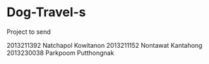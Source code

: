 # Dog-Travel-s
Project to send

2013211392 Natchapol Kowitanon
2013211152 Nontawat Kantahong
2013230038 Parkpoom Putthongnak
